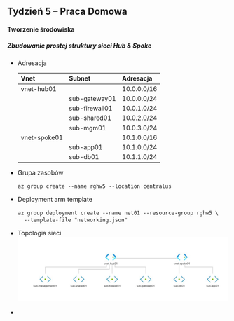 ## Tydzień 5 – Praca Domowa

#### Tworzenie środowiska

##### Zbudowanie prostej struktury sieci Hub & Spoke
- Adresacja

  | Vnet         | Subnet         | Adresacja   |
  | ------------ | -------------- | ----------- |
  | vnet-hub01   |                | 10.0.0.0/16 |
  |              | sub-gateway01  | 10.0.0.0/24 |
  |              | sub-firewall01 | 10.0.1.0/24 |
  |              | sub-shared01   | 10.0.2.0/24 |
  |              | sub-mgm01      | 10.0.3.0/24 |
  | vnet-spoke01 |                | 10.1.0.0/16 |
  |              | sub-app01      | 10.1.0.0/24 |
  |              | sub-db01       | 10.1.1.0/24 |

- Grupa zasobów 

  ```
  az group create --name rghw5 --location centralus
  ```

  

- Deployment arm template

  ```
  az group deployment create --name net01 --resource-group rghw5 \ 
  	--template-file "networking.json"
  ```
 
- Topologia sieci
  ![](https://github.com/yourand/szkolaChmury/blob/master/azureSecurity/week5/img/1-topologia-hub-spoke.JPG)

- 
